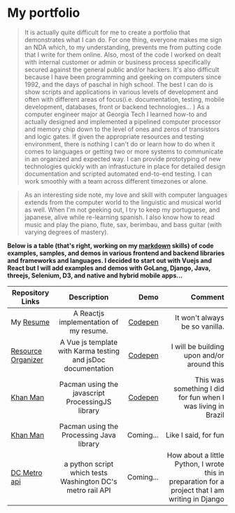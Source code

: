 # My portfolio

>It is actually quite difficult for me to create a portfolio that demonstrates what I can do.  For one thing, everyone makes me sign an NDA which, to my understanding, prevents me from putting code that I write for them online. Also, most of the code I worked on dealt with internal customer or admin or business process specifically secured against the general public and/or hackers. It's also difficult because I have been programming and geeking on computers since 1992, and the days of paschal in high school. The best I can do is show scripts and applications in various levels of development and often with different areas of focus(i.e. documentation, testing, mobile development, databases, front or backend technologies... ) As a computer engineer major at Georgia Tech I learned how-to and actually designed and implemented a pipelined computer processor and memory chip down to the level of ones and zeros of transistors and logic gates.  If given the appropriate resources and testing environment, there is nothing I can't do or learn how to do when it comes to languages or getting two or more systems to communicate in an organized and expected way.  I can provide prototyping of new technologies quickly with an infrastucture in place for detailed design documentation and scripted automated end-to-end testing.   I can work smoothly with a team across different timezones or alone.

>As an interesting side note, my love and skill with computer languages extends from the computer world to the linguistic and musical world as well.  When I'm not geeking out, I try to keep my portuguese, and japanese, alive while re-learning spanish. I also know how to read music and play the piano, flute, sax, berimbau, and bass guitar (with varying degrees of mastery).

**Below is a table (that's right, working on my [markdown](https://github.com/adam-p/markdown-here/wiki/Markdown-Cheatsheet) skills) of code examples, samples, and demos in various frontend and backend libraries and frameworks and languages. I decided to start out with Vuejs and React but I will add examples and demos with GoLang, Django, Java, threejs, Selenium, D3, and native and hybrid mobile apps...**


| Repository Links           | Description    | Demo       | Comment  |
| ------------------- |:--------------:|------:| ----------:|
| My [Resume](https://github.com/jaxonetic-github/react-resume) | A Reactjs implementation of my resume.  | [Codepen](https://codepen.io/jaxonetic/pen/KZrdYK) | It won't always be so vanilla. |
| [Resource Organizer](https://github.com/jaxonetic-github/resource-organizer-vue) | A Vue js template with Karma testing and jsDoc documentation   | [Codepen](https://codepen.io/jaxonetic/pen/ZvVYKp) |   I will be building upon and/or around this |
| [Khan Man](https://codepen.io/jaxonetic/pen/vpvvbQ) | Pacman using the javascript ProcessingJS library   | [Codepen](https://codepen.io/jaxonetic/pen/vpvvbQ) |    This was something I did for fun when I was living in Brazil |
| [Khan Man](https://gist.github.com/jaxonetic-github/32e1d3d53188e4ed35e47a97e831c951)| Pacman using the Processing Java library   | Coming... | Like I said, for fun |
| [DC Metro api](https://gist.github.com/jaxonetic-github/d4436449d845a40c3741c4720de60fb1)| a python script which tests Washington DC's metro rail API    | Coming... | How about a little Python, I wrote this in preparation for a project that I am writing in Django |
